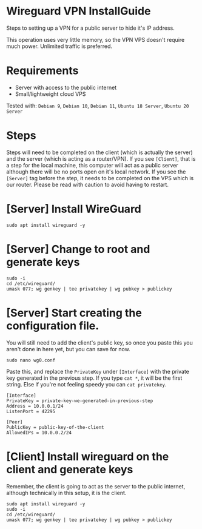 # Wireguard VPN InstallGuide
Steps to setting up a VPN for a public server to hide it's IP address. 

This operation uses very little memory, so the VPN VPS doesn't require much power. Unlimited traffic is preferred.

# Requirements
- Server with access to the public internet
- Small/lightweight cloud VPS

Tested with: `Debian 9`, `Debian 10`, `Debian 11`, `Ubuntu 18 Server`, `Ubuntu 20 Server`

# Steps
Steps will need to be completed on the client (which is actually the server) and the server (which is acting as a router/VPN). If you see `[Client]`, that is a step for the local machine, this computer will act as a public server although there will be no ports open on it's local network. If you see the `[Server]` tag before the step, it needs to be completed on the VPS which is our router. Please be read with caution to avoid having to restart.

# [Server] Install WireGuard
```
sudo apt install wireguard -y
```

# [Server] Change to root and generate keys
```
sudo -i
cd /etc/wireguard/
umask 077; wg genkey | tee privatekey | wg pubkey > publickey
```

# [Server] Start creating the configuration file.
You will still need to add the client's public key, so once you paste this you aren't done in here yet, but you can save for now.
```
sudo nano wg0.conf
```
Paste this, and replace the `PrivateKey` under `[Interface]` with the private key generated in the previous step. If you type `cat *`, it will be the first string. Else if you're not feeling speedy you can `cat privatekey`.
```
[Interface]
PrivateKey = private-key-we-generated-in-previous-step
Address = 10.0.0.1/24
ListenPort = 42295

[Peer]
PublicKey = public-key-of-the-client
AllowedIPs = 10.0.0.2/24
```

# [Client] Install wireguard on the client and generate keys

Remember, the client is going to act as the server to the public internet, although technically in this setup, it is the client.
```
sudo apt install wireguard -y
sudo -i
cd /etc/wireguard/
umask 077; wg genkey | tee privatekey | wg pubkey > publickey
```

